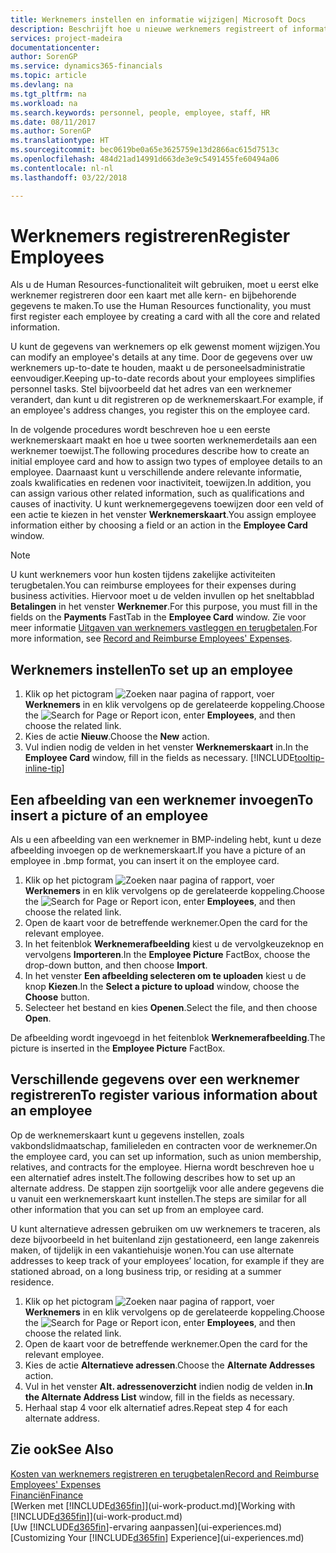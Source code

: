 ```yaml
---
title: Werknemers instellen en informatie wijzigen| Microsoft Docs
description: Beschrijft hoe u nieuwe werknemers registreert of informatie voor bestaande werknemers bewerkt.
services: project-madeira
documentationcenter: 
author: SorenGP
ms.service: dynamics365-financials
ms.topic: article
ms.devlang: na
ms.tgt_pltfrm: na
ms.workload: na
ms.search.keywords: personnel, people, employee, staff, HR
ms.date: 08/11/2017
ms.author: SorenGP
ms.translationtype: HT
ms.sourcegitcommit: bec0619be0a65e3625759e13d2866ac615d7513c
ms.openlocfilehash: 484d21ad14991d663de3e9c5491455fe60494a06
ms.contentlocale: nl-nl
ms.lasthandoff: 03/22/2018

---
```

# <a name="register-employees"></a><span data-ttu-id="c3340-103">Werknemers registreren</span><span class="sxs-lookup"><span data-stu-id="c3340-103">Register Employees</span></span>
<span data-ttu-id="c3340-104">Als u de Human Resources-functionaliteit wilt gebruiken, moet u eerst elke werknemer registreren door een kaart met alle kern- en bijbehorende gegevens te maken.</span><span class="sxs-lookup"><span data-stu-id="c3340-104">To use the Human Resources functionality, you must first register each employee by creating a card with all the core and related information.</span></span>

<span data-ttu-id="c3340-105">U kunt de gegevens van werknemers op elk gewenst moment wijzigen.</span><span class="sxs-lookup"><span data-stu-id="c3340-105">You can modify an employee's details at any time.</span></span> <span data-ttu-id="c3340-106">Door de gegevens over uw werknemers up-to-date te houden, maakt u de personeelsadministratie eenvoudiger.</span><span class="sxs-lookup"><span data-stu-id="c3340-106">Keeping up-to-date records about your employees simplifies personnel tasks.</span></span> <span data-ttu-id="c3340-107">Stel bijvoorbeeld dat het adres van een werknemer verandert, dan kunt u dit registreren op de werknemerskaart.</span><span class="sxs-lookup"><span data-stu-id="c3340-107">For example, if an employee's address changes, you register this on the employee card.</span></span>

<span data-ttu-id="c3340-108">In de volgende procedures wordt beschreven hoe u een eerste werknemerskaart maakt en hoe u twee soorten werknemerdetails aan een werknemer toewijst.</span><span class="sxs-lookup"><span data-stu-id="c3340-108">The following procedures describe how to create an initial employee card and how to assign two types of employee details to an employee.</span></span> <span data-ttu-id="c3340-109">Daarnaast kunt u verschillende andere relevante informatie, zoals kwalificaties en redenen voor inactiviteit, toewijzen.</span><span class="sxs-lookup"><span data-stu-id="c3340-109">In addition, you can assign various other related information, such as qualifications and causes of inactivity.</span></span> <span data-ttu-id="c3340-110">U kunt werknemergegevens toewijzen door een veld of een actie te kiezen in het venster **Werknemerskaart**.</span><span class="sxs-lookup"><span data-stu-id="c3340-110">You assign employee information either by choosing a field or an action in the **Employee Card** window.</span></span>

> [!NOTE]  
> <span data-ttu-id="c3340-111">U kunt werknemers voor hun kosten tijdens zakelijke activiteiten terugbetalen.</span><span class="sxs-lookup"><span data-stu-id="c3340-111">You can reimburse employees for their expenses during business activities.</span></span> <span data-ttu-id="c3340-112">Hiervoor moet u de velden invullen op het sneltabblad **Betalingen** in het venster **Werknemer**.</span><span class="sxs-lookup"><span data-stu-id="c3340-112">For this purpose, you must fill in the fields on the **Payments** FastTab in the **Employee Card** window.</span></span> <span data-ttu-id="c3340-113">Zie voor meer informatie [Uitgaven van werknemers vastleggen en terugbetalen](finance-how-record-reimburse-employee-expenses.md).</span><span class="sxs-lookup"><span data-stu-id="c3340-113">For more information, see [Record and Reimburse Employees' Expenses](finance-how-record-reimburse-employee-expenses.md).</span></span>

## <a name="to-set-up-an-employee"></a><span data-ttu-id="c3340-114">Werknemers instellen</span><span class="sxs-lookup"><span data-stu-id="c3340-114">To set up an employee</span></span>
1. <span data-ttu-id="c3340-115">Klik op het pictogram ![Zoeken naar pagina of rapport](media/ui-search/search_small.png "pictogram Zoeken naar pagina of rapport"), voer **Werknemers** in en klik vervolgens op de gerelateerde koppeling.</span><span class="sxs-lookup"><span data-stu-id="c3340-115">Choose the ![Search for Page or Report](media/ui-search/search_small.png "Search for Page or Report icon") icon, enter **Employees**, and then choose the related link.</span></span>
2. <span data-ttu-id="c3340-116">Kies de actie **Nieuw**.</span><span class="sxs-lookup"><span data-stu-id="c3340-116">Choose the **New** action.</span></span>
3. <span data-ttu-id="c3340-117">Vul indien nodig de velden in het venster **Werknemerskaart** in.</span><span class="sxs-lookup"><span data-stu-id="c3340-117">In the **Employee Card** window, fill in the fields as necessary.</span></span> [!INCLUDE[tooltip-inline-tip](includes/tooltip-inline-tip_md.md)]

## <a name="to-insert-a-picture-of-an-employee"></a><span data-ttu-id="c3340-118">Een afbeelding van een werknemer invoegen</span><span class="sxs-lookup"><span data-stu-id="c3340-118">To insert a picture of an employee</span></span>
<span data-ttu-id="c3340-119">Als u een afbeelding van een werknemer in BMP-indeling hebt, kunt u deze afbeelding invoegen op de werknemerskaart.</span><span class="sxs-lookup"><span data-stu-id="c3340-119">If you have a picture of an employee in .bmp format, you can insert it on the employee card.</span></span>

1. <span data-ttu-id="c3340-120">Klik op het pictogram ![Zoeken naar pagina of rapport](media/ui-search/search_small.png "pictogram Zoeken naar pagina of rapport"), voer **Werknemers** in en klik vervolgens op de gerelateerde koppeling.</span><span class="sxs-lookup"><span data-stu-id="c3340-120">Choose the ![Search for Page or Report](media/ui-search/search_small.png "Search for Page or Report icon") icon, enter **Employees**, and then choose the related link.</span></span>
2. <span data-ttu-id="c3340-121">Open de kaart voor de betreffende werknemer.</span><span class="sxs-lookup"><span data-stu-id="c3340-121">Open the card for the relevant employee.</span></span>
3. <span data-ttu-id="c3340-122">In het feitenblok **Werknemerafbeelding** kiest u de vervolgkeuzeknop en vervolgens **Importeren**.</span><span class="sxs-lookup"><span data-stu-id="c3340-122">In the **Employee Picture** FactBox, choose the drop-down button, and then choose **Import**.</span></span>
4. <span data-ttu-id="c3340-123">In het venster **Een afbeelding selecteren om te uploaden** kiest u de knop **Kiezen**.</span><span class="sxs-lookup"><span data-stu-id="c3340-123">In the **Select a picture to upload** window, choose the **Choose** button.</span></span>
5. <span data-ttu-id="c3340-124">Selecteer het bestand en kies **Openen**.</span><span class="sxs-lookup"><span data-stu-id="c3340-124">Select the file, and then choose **Open**.</span></span>

<span data-ttu-id="c3340-125">De afbeelding wordt ingevoegd in het feitenblok **Werknemerafbeelding**.</span><span class="sxs-lookup"><span data-stu-id="c3340-125">The picture is inserted in the **Employee Picture** FactBox.</span></span>

## <a name="to-register-various-information-about-an-employee"></a><span data-ttu-id="c3340-126">Verschillende gegevens over een werknemer registreren</span><span class="sxs-lookup"><span data-stu-id="c3340-126">To register various information about an employee</span></span>
<span data-ttu-id="c3340-127">Op de werknemerskaart kunt u gegevens instellen, zoals vakbondslidmaatschap, familieleden en contracten voor de werknemer.</span><span class="sxs-lookup"><span data-stu-id="c3340-127">On the employee card, you can set up information, such as union membership, relatives, and contracts for the employee.</span></span> <span data-ttu-id="c3340-128">Hierna wordt beschreven hoe u een alternatief adres instelt.</span><span class="sxs-lookup"><span data-stu-id="c3340-128">The following describes how to set up an alternate address.</span></span> <span data-ttu-id="c3340-129">De stappen zijn soortgelijk voor alle andere gegevens die u vanuit een werknemerskaart kunt instellen.</span><span class="sxs-lookup"><span data-stu-id="c3340-129">The steps are similar for all other information that you can set up from an employee card.</span></span>

<span data-ttu-id="c3340-130">U kunt alternatieve adressen gebruiken om uw werknemers te traceren, als deze bijvoorbeeld in het buitenland zijn gestationeerd, een lange zakenreis maken, of tijdelijk in een vakantiehuisje wonen.</span><span class="sxs-lookup"><span data-stu-id="c3340-130">You can use alternate addresses to keep track of your employees’ location, for example if they are stationed abroad, on a long business trip, or residing at a summer residence.</span></span>

1. <span data-ttu-id="c3340-131">Klik op het pictogram ![Zoeken naar pagina of rapport](media/ui-search/search_small.png "pictogram Zoeken naar pagina of rapport"), voer **Werknemers** in en klik vervolgens op de gerelateerde koppeling.</span><span class="sxs-lookup"><span data-stu-id="c3340-131">Choose the ![Search for Page or Report](media/ui-search/search_small.png "Search for Page or Report icon") icon, enter **Employees**, and then choose the related link.</span></span>
2. <span data-ttu-id="c3340-132">Open de kaart voor de betreffende werknemer.</span><span class="sxs-lookup"><span data-stu-id="c3340-132">Open the card for the relevant employee.</span></span>
3. <span data-ttu-id="c3340-133">Kies de actie **Alternatieve adressen**.</span><span class="sxs-lookup"><span data-stu-id="c3340-133">Choose the **Alternate Addresses** action.</span></span>
4. <span data-ttu-id="c3340-134">Vul in het venster **Alt. adressenoverzicht** indien nodig de velden in.</span><span class="sxs-lookup"><span data-stu-id="c3340-134">**In the Alternate Address List** window, fill in the fields as necessary.</span></span>
5. <span data-ttu-id="c3340-135">Herhaal stap 4 voor elk alternatief adres.</span><span class="sxs-lookup"><span data-stu-id="c3340-135">Repeat step 4 for each alternate address.</span></span>

## <a name="see-also"></a><span data-ttu-id="c3340-136">Zie ook</span><span class="sxs-lookup"><span data-stu-id="c3340-136">See Also</span></span>
[<span data-ttu-id="c3340-137">Kosten van werknemers registreren en terugbetalen</span><span class="sxs-lookup"><span data-stu-id="c3340-137">Record and Reimburse Employees' Expenses</span></span>](finance-how-record-reimburse-employee-expenses.md)  
[<span data-ttu-id="c3340-138">Financiën</span><span class="sxs-lookup"><span data-stu-id="c3340-138">Finance</span></span>](finance.md)  
<span data-ttu-id="c3340-139">[Werken met [!INCLUDE[d365fin](includes/d365fin_md.md)]](ui-work-product.md)</span><span class="sxs-lookup"><span data-stu-id="c3340-139">[Working with [!INCLUDE[d365fin](includes/d365fin_md.md)]](ui-work-product.md)</span></span>  
<span data-ttu-id="c3340-140">[Uw [!INCLUDE[d365fin](includes/d365fin_md.md)]-ervaring aanpassen](ui-experiences.md)</span><span class="sxs-lookup"><span data-stu-id="c3340-140">[Customizing Your [!INCLUDE[d365fin](includes/d365fin_md.md)] Experience](ui-experiences.md)</span></span>

